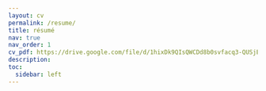 ```yaml
---
layout: cv
permalink: /resume/
title: résumé
nav: true
nav_order: 1
cv_pdf: https://drive.google.com/file/d/1hixDk9QIsQWCDd8b0svfacq3-QUSjEFo/preview
description:
toc:
  sidebar: left
---
```

